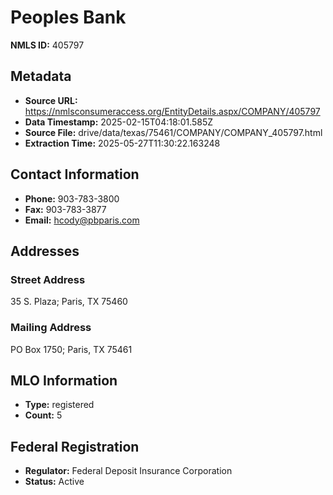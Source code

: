 # Peoples Bank

**NMLS ID:** 405797

## Metadata
- **Source URL:** https://nmlsconsumeraccess.org/EntityDetails.aspx/COMPANY/405797
- **Data Timestamp:** 2025-02-15T04:18:01.585Z
- **Source File:** drive/data/texas/75461/COMPANY/COMPANY_405797.html
- **Extraction Time:** 2025-05-27T11:30:22.163248

## Contact Information
- **Phone:** 903-783-3800
- **Fax:** 903-783-3877
- **Email:** hcody@pbparis.com

## Addresses
### Street Address
35 S. Plaza; Paris, TX 75460

### Mailing Address
PO Box 1750; Paris, TX 75461

## MLO Information
- **Type:** registered
- **Count:** 5

## Federal Registration
- **Regulator:** Federal Deposit Insurance Corporation
- **Status:** Active
